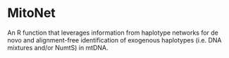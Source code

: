 # MitoNet
An R function that leverages information from haplotype networks for de novo and alignment-free identification of exogenous haplotypes (i.e. DNA mixtures and/or NumtS) in mtDNA.
